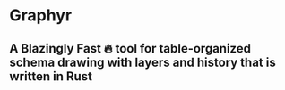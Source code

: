 # Graphyr
 ## A **Blazingly Fast 🔥** tool for table-organized schema drawing with layers and history that is **written in Rust**
